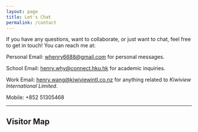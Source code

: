 ```yaml
---
layout: page
title: Let's Chat
permalink: /contact
---
```


<p>If you have any questions, want to collaborate, or just want to chat, feel free to get in touch! You can reach me at:</p>

<p><i class="fa fa-user" aria-hidden="true"></i> Personal Email: <a href="mailto:whenry6688@gmail.com">whenry6688@gmail.com</a> for personal messages.</p>

<p><i class="fa fa-graduation-cap" aria-hidden="true"></i> School Email: <a href="mailto:henry.why@connect.hku.hk">henry.why@connect.hku.hk</a> for academic inquiries.</p>

<p><i class="fa fa-briefcase" aria-hidden="true"></i> Work Email: <a href="mailto:henry.wang@kiwiviewintl.co.nz">henry.wang@kiwiviewintl.co.nz</a> for anything related to <em>Kiwiview International Limited</em>.</p>

<p><a><i class="fa fa-phone" aria-hidden="true"></i></a> Mobile: +852 51305468</p>

<!-- <a><i class="fa fa-phone" aria-hidden="true"></i></a> Shanghai Mobile: +86 15021833214
 -->
---

<h2>Visitor Map</h2>

<div class='visitormap'>
</div>